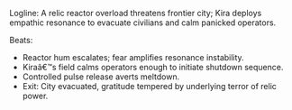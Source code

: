 ﻿---
series: 4
novella: 2
file: S4N2_CH07
type: chapter
pov: Kira
setting: Empathic rapid response â€“ disaster relief
word_target_min: 1201
word_target_max: 2299
status: outline
---
Logline: A relic reactor overload threatens frontier city; Kira deploys empathic resonance to evacuate civilians and calm panicked operators.

Beats:
- Reactor hum escalates; fear amplifies resonance instability.
- Kiraâ€™s field calms operators enough to initiate shutdown sequence.
- Controlled pulse release averts meltdown.
- Exit: City evacuated, gratitude tempered by underlying terror of relic power.